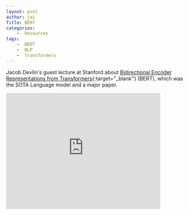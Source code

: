 ```yaml
---
layout: post
author: jai
Title: BERT
categories: 
    -  Resources
tags:
    -  BERT
    -  NLP
    -  Transformers
---
```


Jacob Devlin's guest lecture at Stanford about [Bidirectional Encoder Representations from Transformers](https://arxiv.org/abs/1810.04805){:target="_blank"} (BERT), which was the SOTA Language model and a major paper.

<div class="video-container">
    <iframe width="420" height="315" src="https://www.youtube.com/embed/knTc-NQSjKA" frameborder="0" allow="accelerometer; clipboard-write; encrypted-media; gyroscope; picture-in-picture" allowfullscreen></iframe>
</div>